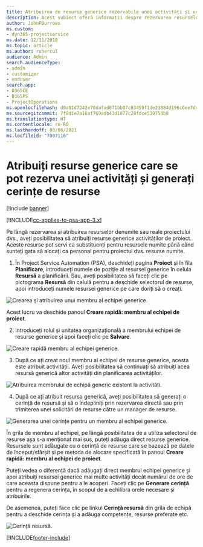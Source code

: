 ```yaml
---
title: Atribuirea de resurse generice rezervabile unei activități și unei echipe de proiect
description: Acest subiect oferă informații despre rezervarea resurselor generice pentru activități și echipe de proiect.
author: JohnPBurrows
ms.custom:
- dyn365-projectservice
ms.date: 12/11/2018
ms.topic: article
ms.author: ruhercul
audience: Admin
search.audienceType:
- admin
- customizer
- enduser
search.app:
- D365CE
- D365PS
- ProjectOperations
ms.openlocfilehash: d9a81d7242e78dafad871bb07c03459f1de21884d196c6ee7dd9619b2c410404
ms.sourcegitcommit: 7f8d1e7a16af769adb43d1877c28fdce53975db8
ms.translationtype: HT
ms.contentlocale: ro-RO
ms.lasthandoff: 08/06/2021
ms.locfileid: "7007116"
---
```

# <a name="assign-generic-bookable-resources-to-a-task-and-generate-resource-requirements"></a>Atribuiți resurse generice care se pot rezerva unei activități și generați cerințe de resurse 

[!include [banner](../includes/psa-now-project-operations.md)]

[!INCLUDE[cc-applies-to-psa-app-3.x](../includes/cc-applies-to-psa-app-3x.md)]

Pe lângă rezervarea și atribuirea resurselor denumite sau reale proiectului dvs., aveți posibilitatea să atribuiți resurse generice activităților de proiect. Aceste resurse pot servi ca substituenți pentru resursele numite până când sunteți gata să alocați ca personal pentru proiectul dvs. resurse numite. 

1. În Project Service Automation (PSA), deschideți pagina **Proiect** și în fila **Planificare**, introduceți numele de poziție al resursei generice în celula **Resursă** a planificării. Sau, aveți posibilitatea să faceți clic pe pictograma **Resursă** din celulă pentru a deschide selectorul de resurse, apoi introduceți numele resursei generice pe care doriți să o creați.

![Crearea și atribuirea unui membru al echipei generice.](media/RM-how-to-9.png)

Acest lucru va deschide panoul **Creare rapidă: membru al echipei de proiect**. 

2. Introduceți rolul și unitatea organizațională a membrului echipei de resurse generice și apoi faceți clic pe **Salvare**.

![Creare rapidă membru al echipei generice.](media/RM-how-to-10.png)

3. După ce ați creat noul membru al echipei de resurse generice, acesta este atribuit activității. Aveți posibilitatea să continuați să atribuiți acea resursă generică altor activități din planificarea activităților.

![Atribuirea membrului de echipă generic existent la activități.](media/RM-how-to-11.png)

4. După ce ați atribuit resursa generică, aveți posibilitatea să generați o cerință de resursă și să o îndepliniți prin rezervarea directă sau prin trimiterea unei solicitări de resurse către un manager de resurse.

![Generarea unei cerințe pentru un membru al echipei generice.](media/RM-how-to-12.png)

În grila de membru al echipei, pe lângă posibilitatea de a utiliza selectorul de resurse așa s-a menționat mai sus, puteți adăuga direct resurse generice. Resursele sunt adăugate cu o cerință de resurse care se bazează pe datele de început/sfârșit și pe metoda de alocare specificată în panoul **Creare rapidă: membru al echipei de proiect**.

Puteți vedea o diferență dacă adăugați direct membrul echipei generice și apoi atribuiți resursei generice mai multe activități decât numărul de ore de care aceasta dispune pentru a le acoperi. Faceți clic pe **Generare cerință** pentru a regenera cerința, în scopul de a echilibra orele necesare și atribuirile.

De asemenea, puteți face clic pe linkul **Cerință resursă** din grila de echipă pentru a deschide cerința și a adăuga competențe, resurse preferate etc.

![Cerință resursă.](media/RM-how-to-13.png)



[!INCLUDE[footer-include](../includes/footer-banner.md)]